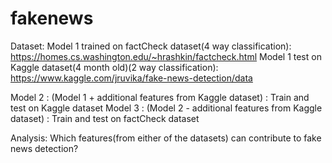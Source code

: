 # fakenews

Dataset:
Model 1 trained on factCheck dataset(4 way classification): https://homes.cs.washington.edu/~hrashkin/factcheck.html
Model 1 test on Kaggle dataset(4 month old)(2 way classification): https://www.kaggle.com/jruvika/fake-news-detection/data 

Model 2 : (Model 1 + additional features from Kaggle dataset) : Train and test on Kaggle dataset
Model 3 : (Model 2 - additional features from Kaggle dataset) : Train and test on factCheck dataset

Analysis:
Which features(from either of the datasets) can contribute to fake news detection?

 
 
